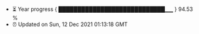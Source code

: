 - ⏳ Year progress { ████████████████████████████▁▁ } 94.53 %
- ⏰ Updated on Sun, 12 Dec 2021 01:13:18 GMT

